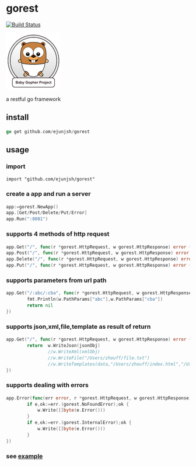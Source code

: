 # gorest
[![Build Status](https://travis-ci.org/ejunjsh/gorest.svg?branch=master)](https://travis-ci.org/ejunjsh/gorest)

[![baby-gopher](https://raw.githubusercontent.com/drnic/babygopher-site/gh-pages/images/babygopher-badge.png)](http://www.babygopher.org)

a restful go framework
## install
````go
go get github.com/ejunjsh/gorest
````
## usage
### import
````
import "github.com/ejunjsh/gorest"
````
### create a app and run a server
````go
app:=gorest.NewApp()
app.[Get/Post/Delete/Put/Error]
app.Run(":8081")
````
### supports 4 methods of http request
````go
app.Get("/", func(r *gorest.HttpRequest, w gorest.HttpResponse) error {...})
app.Post("/", func(r *gorest.HttpRequest, w gorest.HttpResponse) error {...})
app.Delete("/", func(r *gorest.HttpRequest, w gorest.HttpResponse) error {...})
app.Put("/", func(r *gorest.HttpRequest, w gorest.HttpResponse) error {...})
````
### supports parameters from url path
````go
app.Get("/:abc/:cba", func(r *gorest.HttpRequest, w gorest.HttpResponse) error {
		fmt.Println(w.PathParams["abc"],w.PathParams["cba"])
		return nil
})
````
### supports json,xml,file,template as result of return
````go
app.Get("/", func(r *gorest.HttpRequest, w gorest.HttpResponse) error {
        return  w.WriteJson(jsonObj)
                //w.WriteXml(xmlObj)
                //w.WriteFile("/Users/zhouff/file.txt")
                //w.WriteTemplates(data,"/Users/zhouff/index.html","/Users/zhouff/header.html")
})
````
### supports dealing with errors
````go
app.Error(func(err error, r *gorest.HttpRequest, w gorest.HttpResponse){
		if e,ok:=err.(gorest.NoFoundError);ok {
			w.Write([]byte(e.Error()))
		}
		if e,ok:=err.(gorest.InternalError);ok {
			w.Write([]byte(e.Error()))
		}
})
````

### see [example](https://github.com/ejunjsh/gorest/blob/master/main/main.go)
